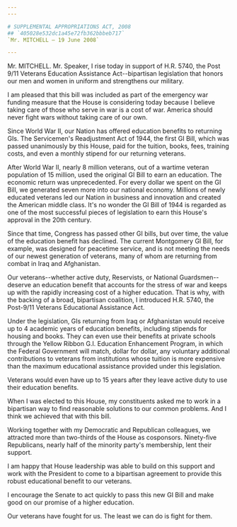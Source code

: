 ```yaml
---
---

# SUPPLEMENTAL APPROPRIATIONS ACT, 2008
## `405028e532dc1a45e72fb362bbbeb717`
`Mr. MITCHELL — 19 June 2008`

---
```



Mr. MITCHELL. Mr. Speaker, I rise today in support of H.R. 5740, the 
Post 9/11 Veterans Education Assistance Act--bipartisan legislation 
that honors our men and women in uniform and strengthens our military.

I am pleased that this bill was included as part of the emergency war 
funding measure that the House is considering today because I believe 
taking care of those who serve in war is a cost of war. America should 
never fight wars without taking care of our own.

Since World War II, our Nation has offered education benefits to 
returning GIs. The Servicemen's Readjustment Act of 1944, the first GI 
Bill, which was passed unanimously by this House, paid for the tuition, 
books, fees, training costs, and even a monthly stipend for our 
returning veterans.

After World War II, nearly 8 million veterans, out of a wartime 
veteran population of 15 million, used the original GI Bill to earn an 
education. The economic return was unprecedented. For every dollar we 
spent on the GI Bill, we generated seven more into our national 
economy. Millions of newly educated veterans led our Nation in business 
and innovation and created the American middle class. It's no wonder 
the GI Bill of 1944 is regarded as one of the most successful pieces of 
legislation to earn this House's approval in the 20th century.

Since that time, Congress has passed other GI bills, but over time, 
the value of the education benefit has declined. The current Montgomery 
GI Bill, for example, was designed for peacetime service, and is not 
meeting the needs of our newest generation of veterans, many of whom 
are returning from combat in Iraq and Afghanistan.

Our veterans--whether active duty, Reservists, or National 
Guardsmen--deserve an education benefit that accounts for the stress of 
war and keeps up with the rapidly increasing cost of a higher 
education. That is why, with the backing of a broad, bipartisan 
coalition, I introduced H.R. 5740, the Post-9/11 Veterans Educational 
Assistance Act.

Under the legislation, GIs returning from Iraq or Afghanistan would 
receive up to 4 academic years of education benefits, including 
stipends for housing and books. They can even use their benefits at 
private schools through the Yellow Ribbon G.I. Education Enhancement 
Program, in which the Federal Government will match, dollar for dollar, 
any voluntary additional contributions to veterans from institutions 
whose tuition is more expensive than the maximum educational assistance 
provided under this legislation.

Veterans would even have up to 15 years after they leave active duty 
to use their education benefits.

When I was elected to this House, my constituents asked me to work in 
a bipartisan way to find reasonable solutions to our common problems. 
And I think we achieved that with this bill.

Working together with my Democratic and Republican colleagues, we 
attracted more than two-thirds of the House as cosponsors. Ninety-five 
Republicans, nearly half of the minority party's membership, lent their 
support.

I am happy that House leadership was able to build on this support 
and work with the President to come to a bipartisan agreement to 
provide this robust educational benefit to our veterans.

I encourage the Senate to act quickly to pass this new GI Bill and 
make good on our promise of a higher education.

Our veterans have fought for us. The least we can do is fight for 
them.